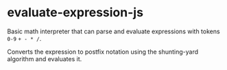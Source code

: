 evaluate-expression-js
======================

Basic math interpreter that can parse
and evaluate expressions with tokens
`0-9` `+ - * /`.

Converts the expression to postfix notation
using the shunting-yard algorithm and evaluates
it.
